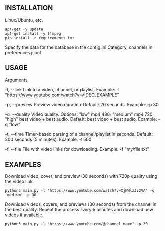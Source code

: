 ## INSTALLATION

Linux/Ubuntu, etc.

```
apt-get -y update
apt-get install -y ffmpeg
pip install -r requirements.txt
```

Specify the data for the database in the config.ini
Category, channels in preferences.jsonl

## USAGE

Arguments

-l, --link Link to a video, channel, or playlist. Example: -l "https://www.youtube.com/watch?v=VIDEO_EXAMPLE"

-p, --preview Preview video duration. Default: 20 seconds. Example: -p 30

-q, --quality Video quality. Options: "low" mp4,480; "medium" mp4,720; "high" best video + best audio.
Default: best video + best audio. Example: -q "low"

-t, --time Timer-based parsing of a channel/playlist in seconds. Default: 300 seconds (5 minutes). Example: -t 500

-f, --file File with video links for downloading. Example: -f "my/file.txt"

## EXAMPLES

Download video, cover, and preview (30 seconds) with 720p quality using the video link
```
python3 main.py -l "https://www.youtube.com/watch?v=XjNWlzJz2VA" -q 'medium' -p 30 
```

Download videos, covers, and previews (30 seconds) from the channel in the best quality.
Repeat the process every 5 minutes and download new videos if available.
```
python3 main.py -l "https://www.youtube.com/@channel_name" -p 30
```